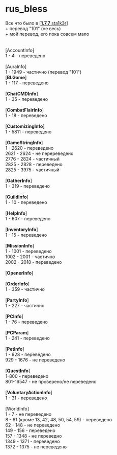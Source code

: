 # rus_bless
Все что было  в [[**1.7.7**
sta1k3r](http://forum.bandits-clan.ru/index.php?showtopic=62695)] <br>
\+ перевод "101" (не весь)<br>
\+ мой перевод, его пока совсем мало<br>
<br><br>
[AccountInfo]<br>
1 - 4 - переведено<br>
<br>
[AuraInfo]<br>
1 - 1949 - частично (перевод "101")
<br>
[**BLGame**]<br>
1 - 117 - переведено<br>
<br>
[**ChatCMDInfo**]<br>
1 - 35 - переведено<br>
<br>
[**CombatFlairInfo**]<br>
1 - 18 - переведено<br>
<br>
[**CustomizingInfo**]<br>
1 - 5811 - переведено<br>
<br>
[**GameStringInfo**]<br>
1 - 2620 - переведено<br>
2621 - 2624 - не перереведено<br>
2776 - 2824 - частичный<br>
2825 - 2828 - переведено<br>
2825 - 3975 - частичный<br>
<br>
[**GatherInfo**]<br>
1 - 319 - переведено<br>
<br>
[**GuildInfo**]<br>
1 - 10 - переведено<br>
<br>
[**HelpInfo**]<br>
1 - 607 - переведено<br>
<br>
[**InventoryInfo**]<br>
1 - 15 - переведено<br>
<br>
[**MissionInfo**]<br>
1 - 1001 - переведено<br>
1002 - 2001 - частично<br>
2002 - 2018 - переведено<br>
<br>
[**OpenerInfo**]<br>
<br>
[**OrderInfo**]<br>
1 - 359 - частично<br>
<br>
[**PartyInfo**]<br>
1 - 227 - частично<br>
<br>
[**PCInfo**]<br>
1 - 76 - переведено<br>
<br>
[**PCParam**]<br>
1 - 241 - переведено<br>
<br>
[**PetInfo**]<br>
1 - 928 - переведено<br>
929 - 1676 - не переведено<br>
<br>
[**QuestInfo**]<br>
1-800 - переведено<br>
801-16547 - не проверено/не переведено<br>
<br>
[**VoluntaryActionInfo**]<br>
1 - 31 - переведено <br>
<br>
[WorldInfo]<br>
1 - 7 - не переведено<br>
8 - 61 (кроме 13, 42, 48, 50, 54, 59) - переведено<br>
62 - 148 - не переведено<br>
149 - 156 - переведено<br>
157 - 1348 - не переведно<br>
1349 - 1371 - переведено<br>
1372 - 1375 - не переведено<br>
<br>

